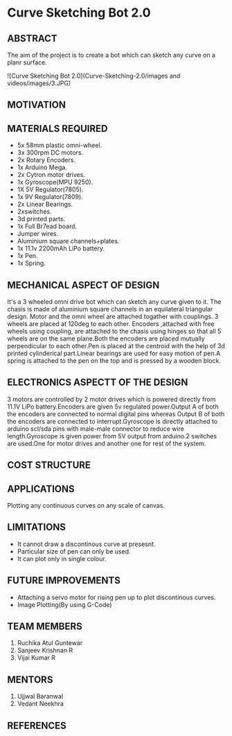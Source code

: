 # Curve Sketching Bot 2.0
## ABSTRACT

The aim of the project is to create a bot which can sketch any curve on a planr surface.

  ![Curve Sketching Bot 2.0](Curve-Sketching-2.0/images and videos/images/3.JPG)

## MOTIVATION


## MATERIALS REQUIRED

* 5x 58mm plastic omni-wheel.
* 3x 300rpm DC motors.
* 2x Rotary Encoders.
* 1x Arduino Mega.
* 2x Cytron motor drives.
* 1x Gyroscope(MPU 9250).
* 1X 5V Regulator(7805).
* 1x 9V Regulator(7809).
* 2x Linear Bearings.
* 2xswitches.
* 3d printed parts.
* 1x Full Br7ead board.
* Jumper wires.
* Aluminium square channels+plates.
* 1x 11.1v 2200mAh LiPo battery.
* 1x Pen.
* 1x Spring.

## MECHANICAL ASPECT OF DESIGN

It's a 3 wheeled omni drive bot which can sketch any curve given to it. The chasis is made of aluminium square channels in an equilateral triangular design. Motor and the omni wheel are attached togather with couplings. 3 wheels are placed at 120deg to each other. Encoders ,attached with free wheels using coupling, are attached to the chasis using hinges so that all 5 wheels are on the same plane.Both the encoders are placed mutually perpendicular to each other.Pen is placed at the centroid with the help of 3d printed cylinderical part.Linear bearings are used for easy motion of pen.A spring is attached to the pen on the top and is pressed by a wooden block.

## ELECTRONICS ASPECTT OF THE DESIGN

3 motors are controlled by 2 motor drives which is powered directly from 11.1V LiPo battery.Encoders are given 5v regulated power.Output A of both the encoders are connected to normal digital pins whereas Output B of both the encoders are connected to interrupt.Gyroscope is directly attached to arduino scl/sda pins with male-male connector to reduce wire length.Gyroscope is given power from 5V output from arduino.2 switches are used.One for motor drives and another one for rest of the system.

## COST STRUCTURE 


## APPLICATIONS

Plotting any continuous curves on any scale of canvas.

## LIMITATIONS

*  It cannot draw a discontinous curve at presesnt.
*  Particular size of pen can only be used.
*  It can plot only in single colour.

## FUTURE IMPROVEMENTS

*  Attaching a servo motor for rising pen up to plot discontinous curves.
*  Image Plotting(By using G-Code)

## TEAM MEMBERS

1.  Ruchika Atul Guntewar
2.  Sanjeev Krishnan R
3.  Vijai Kumar R

## MENTORS

1.  Ujjwal Baranwal
2.  Vedant Neekhra

## REFERENCES

 